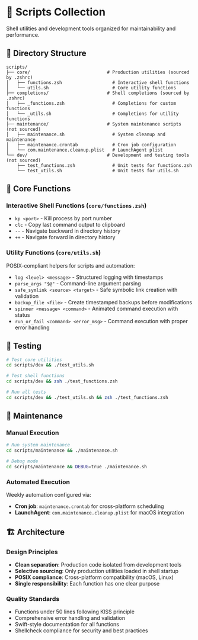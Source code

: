 # 📜 Scripts Collection

Shell utilities and development tools organized for maintainability and performance.

## 📁 Directory Structure

```
scripts/
├── core/                             # Production utilities (sourced by .zshrc)
│   ├── functions.zsh                   # Interactive shell functions
│   └── utils.sh                        # Core utility functions
├── completions/                      # Shell completions (sourced by .zshrc)
│   ├── _functions.zsh                  # Completions for custom functions
│   └── _utils.sh                       # Completions for utility functions
├── maintenance/                      # System maintenance scripts (not sourced)
│   ├── maintenance.sh                  # System cleanup and maintenance
│   ├── maintenance.crontab             # Cron job configuration
│   └── com.maintenance.cleanup.plist   # LaunchAgent plist
└── dev/                              # Development and testing tools (not sourced)
    ├── test_functions.zsh              # Unit tests for functions.zsh
    └── test_utils.sh                   # Unit tests for utils.sh
```

## 🎯 Core Functions

### Interactive Shell Functions (`core/functions.zsh`)
- `kp <port>` - Kill process by port number
- `clc` - Copy last command output to clipboard
- `--` - Navigate backward in directory history
- `++` - Navigate forward in directory history

### Utility Functions (`core/utils.sh`)
POSIX-compliant helpers for scripts and automation:
- `log <level> <message>` - Structured logging with timestamps
- `parse_args "$@"` - Command-line argument parsing
- `safe_symlink <source> <target>` - Safe symbolic link creation with validation
- `backup_file <file>` - Create timestamped backups before modifications
- `spinner <message> <command>` - Animated command execution with status
- `run_or_fail <command> <error_msg>` - Command execution with proper error handling

## 🧪 Testing

```bash
# Test core utilities
cd scripts/dev && ./test_utils.sh

# Test shell functions  
cd scripts/dev && zsh ./test_functions.zsh

# Run all tests
cd scripts/dev && ./test_utils.sh && zsh ./test_functions.zsh
```

## 🔧 Maintenance

### Manual Execution
```bash
# Run system maintenance
cd scripts/maintenance && ./maintenance.sh

# Debug mode
cd scripts/maintenance && DEBUG=true ./maintenance.sh
```

### Automated Execution
Weekly automation configured via:
- **Cron job**: `maintenance.crontab` for cross-platform scheduling
- **LaunchAgent**: `com.maintenance.cleanup.plist` for macOS integration

## 🏗️ Architecture

### Design Principles
- **Clean separation**: Production code isolated from development tools
- **Selective sourcing**: Only production utilities loaded in shell startup
- **POSIX compliance**: Cross-platform compatibility (macOS, Linux)
- **Single responsibility**: Each function has one clear purpose

### Quality Standards  
- Functions under 50 lines following KISS principle
- Comprehensive error handling and validation
- Swift-style documentation for all functions
- Shellcheck compliance for security and best practices

